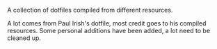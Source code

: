 A collection of dotfiles compiled from different resources.

A lot comes from Paul Irish's dotfile, most credit goes to his compiled resources. Some personal additions have been added, a lot need to be cleaned up.

